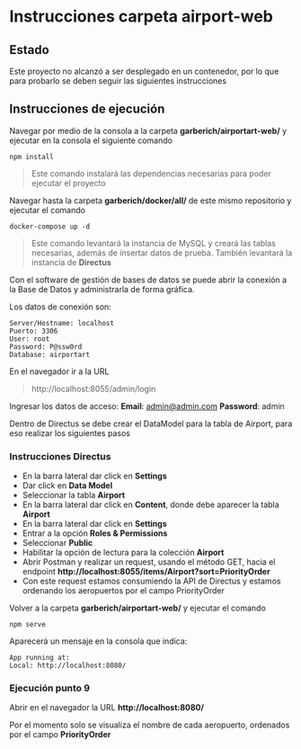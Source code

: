 # Instrucciones carpeta airport-web

## Estado
Este proyecto no alcanzó a ser desplegado en un contenedor, por lo que para probarlo se deben seguir las siguientes instrucciones


## Instrucciones de ejecución
Navegar por medio de la consola a la carpeta **garberich/airportart-web/** y ejecutar en la consola el siguiente comando

```
npm install
```

> Este comando instalará las dependencias necesarias para poder ejecutar el proyecto

Navegar hasta la carpeta **garberich/docker/all/** de este mismo repositorio y ejecutar el comando

```
docker-compose up -d
```

> Este comando levantará la instancia de MySQL y creará las tablas necesarias, además de insertar datos de prueba. También levantará la instancia de **Directus**

Con el software de gestión de bases de datos se puede abrir la conexión a la Base de Datos y administrarla de forma gráfica.

Los datos de conexión son:

```
Server/Hostname: localhost
Puerto: 3306
User: root
Password: P@ssw0rd
Database: airportart
```

En el navegador ir a la URL

> http://localhost:8055/admin/login

Ingresar los datos de acceso:
**Email**: admin@admin.com
**Password**: admin

Dentro de Directus se debe crear el DataModel para la tabla de Airport, para eso realizar los siguientes pasos

### Instrucciones Directus
- En la barra lateral dar click en **Settings**
- Dar click en **Data Model**
- Seleccionar la tabla **Airport**
- En la barra lateral dar click en **Content**, donde debe aparecer la tabla **Airport**
- En la barra lateral dar click en **Settings**
- Entrar a la opción **Roles & Permissions**
- Seleccionar **Public**
- Habilitar la opción de lectura para la colección **Airport**
- Abrir Postman y realizar un request, usando el método GET, hacia el endpoint **http://localhost:8055/items/Airport?sort=PriorityOrder**
- Con este request estamos consumiendo la API de Directus y estamos ordenando los aeropuertos por el campo PriorityOrder

Volver a la carpeta **garberich/airportart-web/** y ejecutar el comando

```
npm serve
```

Aparecerá un mensaje en la consola que indica:

```
App running at:
Local: http://localhost:8080/
```

### Ejecución punto 9
Abrir en el navegador la URL **http://localhost:8080/**

Por el momento solo se visualiza el nombre de cada aeropuerto, ordenados por el campo **PriorityOrder**




